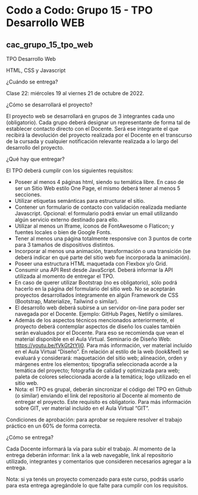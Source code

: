 # Codo a Codo: Grupo 15 - TPO Desarrollo WEB

## cac_grupo_15_tpo_web

TPO Desarrollo Web

HTML, CSS y Javascript

¿Cuándo se entrega?

Clase 22: miércoles 19 al viernes 21 de octubre de 2022.

¿Cómo se desarrollará el proyecto?

El proyecto web se desarrollará en grupos de 3 integrantes cada uno (obligatorio). Cada
grupo deberá designar un representante de forma tal de establecer contacto directo con el
Docente. Será ese integrante el que recibirá la devolución del proyecto realizada por el
Docente en el transcurso de la cursada y cualquier notificación relevante realizada a lo largo
del desarrollo del proyecto.

¿Qué hay que entregar?

El TPO deberá cumplir con los siguientes requisitos:

- Poseer al menos 4 páginas html, siendo su temática libre. En caso de ser un Sitio
Web estilo One Page, el mismo deberá tener al menos 5 secciones.
- Utilizar etiquetas semánticas para estructurar el sitio.
- Contener un formulario de contacto con validación realizada mediante Javascript.
Opcional: el formulario podrá enviar un email utilizando algún servicio externo
destinado para ello.
- Utilizar al menos un Iframe, íconos de FontAwesome o Flaticon; y fuentes locales o
bien de Google Fonts.
- Tener al menos una página totalmente responsive con 3 puntos de corte para 3
tamaños de dispositivos distintos.
- Incorporar al menos una animación, transformación o una transición (se deberá
indicar en qué parte del sitio web fue incorporada la animación).
- Poseer una estructura HTML maquetada con Flexbox y/o Grid.
- Consumir una API Rest desde JavaScript. Deberá informar la API utilizada al
momento de entregar el TPO.
- En caso de querer utilizar Bootstrap (no es obligatorio), sólo podrá hacerlo en la
página del formulario del sitio web. No se aceptarán proyectos desarrollados
íntegramente en algún Framework de CSS (Bootstrap, Materialize, Tailwind o
similar).
- El desarrollo web deberá subirse a un servidor on-line para poder ser navegada por
el Docente. Ejemplo: GitHub Pages, Netlify o similares.
- Además de los aspectos técnicos mencionados anteriormente, el proyecto deberá
contemplar aspectos de diseño los cuales también serán evaluados por el Docente.
Para eso se recomienda que vean el material disponible en el Aula Virtual.
Seminario de Diseño Web: https://youtu.be/fVkGt2tYIj0. Para más información, ver
material incluído en el Aula Virtual “Diseño”. En relación al estilo de la web
(look&feel) se evaluará y considerará: maquetación del sitio web; alineación, orden
y márgenes entre los elementos; tipografía seleccionada acorde a la temática del
proyecto; fotografía de calidad y optimizada para web; paleta de colores
seleccionada acorde a la temática; logo utilizado en el sitio web.
- Nota: el TPO es grupal, deberán sincronizar el código del TPO en Github (o similar)
enviando el link del repositorio al Docente al momento de entregar el proyecto. Este
requisito es obligatorio. Para más información sobre GIT, ver material incluído en el
Aula Virtual “GIT”.

Condiciones de aprobación: para aprobar se requiere resolver el trabajo práctico en un
60% de forma correcta.

¿Cómo se entrega?

Cada Docente informará la vía para subir el trabajo. Al momento de la entrega deberán
informar: link a la web navegable, link al repositorio utilizado, integrantes y comentarios que
consideren necesarios agregar a la entrega.

Nota: si ya tenés un proyecto comenzado para este curso, podrás usarlo para esta entrega
agregándole lo que falte para cumplir con los requisitos.
